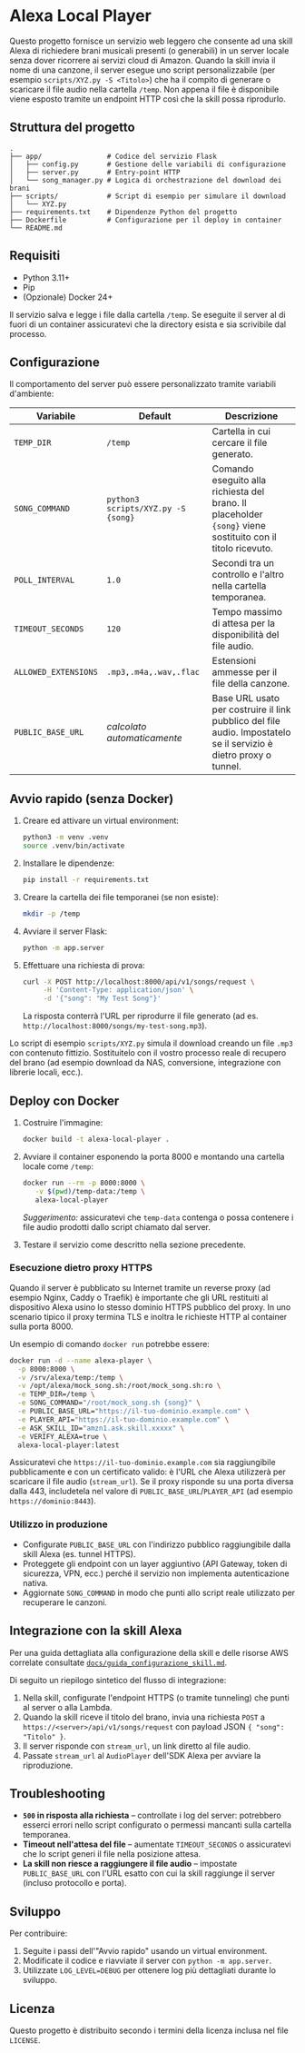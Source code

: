 # Alexa Local Player

Questo progetto fornisce un servizio web leggero che consente ad una skill Alexa di richiedere
brani musicali presenti (o generabili) in un server locale senza dover ricorrere ai servizi
cloud di Amazon. Quando la skill invia il nome di una canzone, il server esegue uno script
personalizzabile (per esempio `scripts/XYZ.py -S <Titolo>`) che ha il compito di generare o
scaricare il file audio nella cartella `/temp`. Non appena il file è disponibile viene esposto
tramite un endpoint HTTP così che la skill possa riprodurlo.

## Struttura del progetto

```
.
├── app/                # Codice del servizio Flask
│   ├── config.py       # Gestione delle variabili di configurazione
│   ├── server.py       # Entry-point HTTP
│   └── song_manager.py # Logica di orchestrazione del download dei brani
├── scripts/            # Script di esempio per simulare il download
│   └── XYZ.py
├── requirements.txt    # Dipendenze Python del progetto
├── Dockerfile          # Configurazione per il deploy in container
└── README.md
```

## Requisiti

* Python 3.11+
* Pip
* (Opzionale) Docker 24+

Il servizio salva e legge i file dalla cartella `/temp`. Se eseguite il server al di fuori di un
container assicuratevi che la directory esista e sia scrivibile dal processo.

## Configurazione

Il comportamento del server può essere personalizzato tramite variabili d'ambiente:

| Variabile | Default | Descrizione |
|-----------|---------|-------------|
| `TEMP_DIR` | `/temp` | Cartella in cui cercare il file generato. |
| `SONG_COMMAND` | `python3 scripts/XYZ.py -S {song}` | Comando eseguito alla richiesta del brano. Il placeholder `{song}` viene sostituito con il titolo ricevuto. |
| `POLL_INTERVAL` | `1.0` | Secondi tra un controllo e l'altro nella cartella temporanea. |
| `TIMEOUT_SECONDS` | `120` | Tempo massimo di attesa per la disponibilità del file audio. |
| `ALLOWED_EXTENSIONS` | `.mp3,.m4a,.wav,.flac` | Estensioni ammesse per il file della canzone. |
| `PUBLIC_BASE_URL` | *calcolato automaticamente* | Base URL usato per costruire il link pubblico del file audio. Impostatelo se il servizio è dietro proxy o tunnel. |

## Avvio rapido (senza Docker)

1. Creare ed attivare un virtual environment:
   ```bash
   python3 -m venv .venv
   source .venv/bin/activate
   ```
2. Installare le dipendenze:
   ```bash
   pip install -r requirements.txt
   ```
3. Creare la cartella dei file temporanei (se non esiste):
   ```bash
   mkdir -p /temp
   ```
4. Avviare il server Flask:
   ```bash
   python -m app.server
   ```
5. Effettuare una richiesta di prova:
   ```bash
   curl -X POST http://localhost:8000/api/v1/songs/request \
        -H 'Content-Type: application/json' \
        -d '{"song": "My Test Song"}'
   ```
   La risposta conterrà l'URL per riprodurre il file generato (ad es. `http://localhost:8000/songs/my-test-song.mp3`).

Lo script di esempio `scripts/XYZ.py` simula il download creando un file `.mp3` con contenuto fittizio.
Sostituitelo con il vostro processo reale di recupero del brano (ad esempio download da NAS, conversione,
integrazione con librerie locali, ecc.).

## Deploy con Docker

1. Costruire l'immagine:
   ```bash
   docker build -t alexa-local-player .
   ```
2. Avviare il container esponendo la porta 8000 e montando una cartella locale come `/temp`:
   ```bash
   docker run --rm -p 8000:8000 \
      -v $(pwd)/temp-data:/temp \
      alexa-local-player
   ```

   *Suggerimento:* assicuratevi che `temp-data` contenga o possa contenere i file audio prodotti
   dallo script chiamato dal server.

3. Testare il servizio come descritto nella sezione precedente.

### Esecuzione dietro proxy HTTPS

Quando il server è pubblicato su Internet tramite un reverse proxy (ad esempio Nginx,
Caddy o Traefik) è importante che gli URL restituiti al dispositivo Alexa usino lo
stesso dominio HTTPS pubblico del proxy. In uno scenario tipico il proxy termina TLS e
inoltra le richieste HTTP al container sulla porta 8000.

Un esempio di comando `docker run` potrebbe essere:

```bash
docker run -d --name alexa-player \
  -p 8000:8000 \
  -v /srv/alexa/temp:/temp \
  -v /opt/alexa/mock_song.sh:/root/mock_song.sh:ro \
  -e TEMP_DIR=/temp \
  -e SONG_COMMAND="/root/mock_song.sh {song}" \
  -e PUBLIC_BASE_URL="https://il-tuo-dominio.example.com" \
  -e PLAYER_API="https://il-tuo-dominio.example.com" \
  -e ASK_SKILL_ID="amzn1.ask.skill.xxxxx" \
  -e VERIFY_ALEXA=true \
  alexa-local-player:latest
```

Assicuratevi che `https://il-tuo-dominio.example.com` sia raggiungibile pubblicamente e
con un certificato valido: è l'URL che Alexa utilizzerà per scaricare il file audio
(`stream_url`). Se il proxy risponde su una porta diversa dalla 443, includetela nel
valore di `PUBLIC_BASE_URL`/`PLAYER_API` (ad esempio `https://dominio:8443`).

### Utilizzo in produzione

* Configurate `PUBLIC_BASE_URL` con l'indirizzo pubblico raggiungibile dalla skill Alexa (es. tunnel HTTPS).
* Proteggete gli endpoint con un layer aggiuntivo (API Gateway, token di sicurezza, VPN, ecc.)
  perché il servizio non implementa autenticazione nativa.
* Aggiornate `SONG_COMMAND` in modo che punti allo script reale utilizzato per recuperare le canzoni.

## Integrazione con la skill Alexa

Per una guida dettagliata alla configurazione della skill e delle risorse AWS correlate consultate
[`docs/guida_configurazione_skill.md`](docs/guida_configurazione_skill.md).

Di seguito un riepilogo sintetico del flusso di integrazione:

1. Nella skill, configurate l'endpoint HTTPS (o tramite tunneling) che punti al server o alla Lambda.
2. Quando la skill riceve il titolo del brano, invia una richiesta `POST` a
   `https://<server>/api/v1/songs/request` con payload JSON `{ "song": "Titolo" }`.
3. Il server risponde con `stream_url`, un link diretto al file audio.
4. Passate `stream_url` al `AudioPlayer` dell'SDK Alexa per avviare la riproduzione.

## Troubleshooting

* **`500` in risposta alla richiesta** – controllate i log del server: potrebbero esserci errori nello
  script configurato o permessi mancanti sulla cartella temporanea.
* **Timeout nell'attesa del file** – aumentate `TIMEOUT_SECONDS` o assicuratevi che lo script generi il
  file nella posizione attesa.
* **La skill non riesce a raggiungere il file audio** – impostate `PUBLIC_BASE_URL` con l'URL esatto con
  cui la skill raggiunge il server (incluso protocollo e porta).

## Sviluppo

Per contribuire:

1. Seguite i passi dell'"Avvio rapido" usando un virtual environment.
2. Modificate il codice e riavviate il server con `python -m app.server`.
3. Utilizzate `LOG_LEVEL=DEBUG` per ottenere log più dettagliati durante lo sviluppo.

## Licenza

Questo progetto è distribuito secondo i termini della licenza inclusa nel file `LICENSE`.
